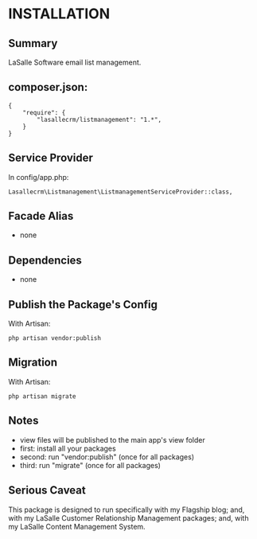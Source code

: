 # INSTALLATION

## Summary 
LaSalle Software email list management.  


## composer.json:

```
{
    "require": {
        "lasallecrm/listmanagement": "1.*",
    }
}
```


## Service Provider

In config/app.php:
```
Lasallecrm\Listmanagement\ListmanagementServiceProvider::class,
```


## Facade Alias

* none


## Dependencies
* none


## Publish the Package's Config

With Artisan:
```
php artisan vendor:publish
```

## Migration

With Artisan:
```
php artisan migrate
```

## Notes

* view files will be published to the main app's view folder
* first: install all your packages 
* second: run "vendor:publish" (once for all packages) 
* third:  run "migrate" (once for all packages)


## Serious Caveat 

This package is designed to run specifically with my Flagship blog; and, with my LaSalle Customer Relationship Management packages; and, with my LaSalle Content Management System.